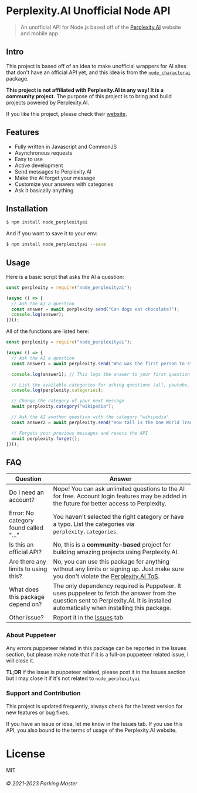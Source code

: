 # Perplexity.AI Unofficial Node API
> An unofficial API for Node.js based off of the [Perplexity.AI](https://perplexity.ai) website and mobile app

## Intro
This project is based off of an idea to make unofficial wrappers for AI sites that don't have an official API yet, and this idea is from the [`node_characterai`]() package.

__This project is not affiliated with Perplexity.AI in any way! It is a community project.__ The purpose of this project is to bring and build projects powered by Perplexity.AI.

If you like this project, please check their [website](https://perplexity.ai).

## Features
- Fully written in Javascript and CommonJS
- Asynchronous requests
- Easy to use
- Active development
- Send messages to Perplexity.AI
- Make the AI forget your message
- Customize your answers with categories
- Ask it basically anything

## Installation
```bash
$ npm install node_perplexityai
```

And if you want to save it to your env:
```bash
$ npm install node_perplexityai --save
```

## Usage

Here is a basic script that asks the AI a question:
```javascript
const perplexity = require("node_perplexityai");

(async () => {
  // Ask the AI a question
  const answer = await perplexity.send("Can dogs eat chocolate?");
  console.log(answer);
})();
```

All of the functions are listed here:
```javascript
const perplexity = require("node_perplexityai");

(async () => {
  // Ask the AI a question
  const answer1 = await perplexity.send("Who was the first person to step foot on The Moon?");

  console.log(answer1); // This logs the answer to your first question

  // List the available categories for asking questions (all, youtube, etc.)
  console.log(perplexity.categories);

  // Change the category of your next message
  await perplexity.category("wikipedia");

  // Ask the AI another question with the category "wikipedia"
  const answer2 = await perplexity.send("How tall is the One World Trade Center?");

  // Forgets your previous messages and resets the API
  await perplexity.forget();
})();
```

## FAQ
| Question | Answer |
| --- | --- |
| Do I need an account? | Nope! You can ask unlimited questions to the AI for free. Account login features may be added in the future for better access to Perplexity. |
| Error: No category found called "..." | You haven't selected the right category or have a typo. List the categories via `perplexity.categories`. |
| Is this an official API? | No, this is a __community-based__ project for building amazing projects using Perplexity.AI. |
| Are there any limits to using this? | No, you can use this package for anything without any limits or signing up. Just make sure you don't violate the [Perplexity.AI ToS](https://www.perplexity.ai/tos). |
| What does this package depend on? | The only dependency required is Puppeteer. It uses puppeteer to fetch the answer from the question sent to Perplexity.AI. It is installed automatically when installing this package. |
| Other issue? | Report it in the [Issues](https://github.com/Parking-Master/node_perplexityai/issues) tab |

### About Puppeteer
Any errors puppeteer related in this package can be reported in the Issues section, but please make note that if it is a full-on puppeteer related issue, I will close it.

__TL;DR__ if the issue is puppeteer related, please post it in the Issues section but I may close it if it's not related to `node_perplexityai`

### Support and Contribution
This project is updated frequently, always check for the latest version for new features or bug fixes.

If you have an issue or idea, let me know in the Issues tab. If you use this API, you also bound to the terms of usage of the Perplexity.AI website.

# License
MIT
###### &copy; 2021-2023 Parking Master
